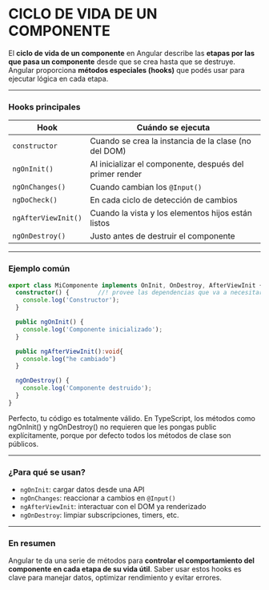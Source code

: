 


# CICLO DE VIDA DE UN COMPONENTE

El **ciclo de vida de un componente** en Angular describe las **etapas por las que pasa un componente** desde que se crea hasta que se destruye. Angular proporciona **métodos especiales (hooks)** que podés usar para ejecutar lógica en cada etapa.

---

### Hooks principales

| Hook                | Cuándo se ejecuta                                       |
| ------------------- | ------------------------------------------------------- |
| `constructor`       | Cuando se crea la instancia de la clase (no del DOM)    |
| `ngOnInit()`        | Al inicializar el componente, después del primer render |
| `ngOnChanges()`     | Cuando cambian los `@Input()`                           |
| `ngDoCheck()`       | En cada ciclo de detección de cambios                   |
| `ngAfterViewInit()` | Cuando la vista y los elementos hijos están listos      |
| `ngOnDestroy()`     | Justo antes de destruir el componente                   |

---

### Ejemplo común

```ts
export class MiComponente implements OnInit, OnDestroy, AfterViewInit {
  constructor() {        //! provee las dependencias que va a necesitar mi componente
    console.log('Constructor');
  }

  public ngOnInit() {
    console.log('Componente inicializado');
  }

  public ngAfterViewInit():void{
    console.log("he cambiado")
  }

  ngOnDestroy() {
    console.log('Componente destruido');
  }
}
```

Perfecto, tu código es totalmente válido. En TypeScript, los métodos como ngOnInit() y ngOnDestroy() no requieren que les pongas public explícitamente, porque por defecto todos los métodos de clase son públicos.

---

### ¿Para qué se usan?

* `ngOnInit`: cargar datos desde una API
* `ngOnChanges`: reaccionar a cambios en `@Input()`
* `ngAfterViewInit`: interactuar con el DOM ya renderizado
* `ngOnDestroy`: limpiar subscripciones, timers, etc.

---

### En resumen

Angular te da una serie de métodos para **controlar el comportamiento del componente en cada etapa de su vida útil**. Saber usar estos hooks es clave para manejar datos, optimizar rendimiento y evitar errores.


